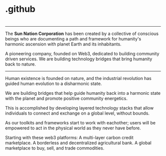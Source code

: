 # .github
#
#
------------

The **Sun Nation Corporation** has been created by a collective of conscious beings who are documenting a path and framework for humanity's harmonic ascension with planet Earth and its inhabitants.

A pioneering company, founded on Web3, dedicated to building community driven services. We are building technology bridges that bring humanity back to nature.




---------

Human existence is founded on nature, and the industrial revolution has guided human evolution to a disharmonic state. 

We are building bridges that help guide humanity back into a harmonic state with the planet and promote positive community energetics.

This is accomplished by developing layered technology stacks that allow individuals to connect and exchange on a global level, without bounds.

As our toolkits and frameworks start to work with eachother; users will be empowered to act in the physical world as they never have before. 

Starting with these web3 platforms:
    A multi-layer carbon credit marketplace.
    A borderless and decentralized agricultural bank.
    A global marketplace to buy, sell, and trade commodities.
